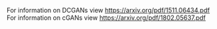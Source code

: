 For information on DCGANs view https://arxiv.org/pdf/1511.06434.pdf <br />
For information on cGANs view https://arxiv.org/pdf/1802.05637.pdf
